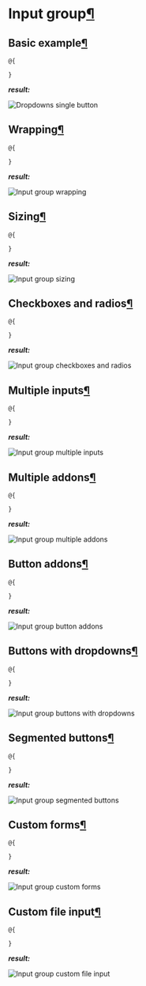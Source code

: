 # Input group[¶](https://getbootstrap.com/docs/4.3/components/input-group/)

> 

## Basic example[¶](https://getbootstrap.com/docs/4.3/components/input-group/#basic-example)

> 

```cshtml
@{

}
```

***result:***

![Dropdowns single button](../../../../demo/dropdowns-single-button.jpg)

## Wrapping[¶](https://getbootstrap.com/docs/4.3/components/input-group/#wrapping)

> 

```cshtml
@{

}
```

***result:***

![Input group wrapping](../../../../demo/input-group-wrapping.jpg)

## Sizing[¶](https://getbootstrap.com/docs/4.3/components/input-group/#sizing)

> 

```cshtml
@{

}
```

***result:***

![Input group sizing](../../../../demo/input-group-sizing.jpg)

## Checkboxes and radios[¶](https://getbootstrap.com/docs/4.3/components/input-group/#checkboxes-and-radios)

>

```cshtml
@{

}
```

***result:***

![Input group checkboxes and radios](../../../../demo/input-group-checkboxes-and-radios.jpg)

## Multiple inputs[¶](https://getbootstrap.com/docs/4.3/components/input-group/#multiple-inputs)

> 

```cshtml
@{

}
```

***result:***

![Input group multiple inputs](../../../../demo/input-group-multiple-inputs.jpg)

## Multiple addons[¶](https://getbootstrap.com/docs/4.3/components/input-group/#multiple-addons)

> 

```cshtml
@{

}
```

***result:***

![Input group multiple addons](../../../../demo/input-group-multiple-addons.jpg)

## Button addons[¶](https://getbootstrap.com/docs/4.3/components/input-group/#button-addons)

> 

```cshtml
@{

}
```

***result:***

![Input group button addons](../../../../demo/input-group-button-addons.jpg)

## Buttons with dropdowns[¶](https://getbootstrap.com/docs/4.3/components/input-group/#buttons-with-dropdowns)

> 

```cshtml
@{

}
```

***result:***

![Input group buttons with dropdowns](../../../../demo/input-group-buttons-with-dropdowns.jpg)

## Segmented buttons[¶](https://getbootstrap.com/docs/4.3/components/input-group/#segmented-buttons)

> 

```cshtml
@{

}
```

***result:***

![Input group segmented buttons](../../../../demo/input-group-segmented-buttons.jpg)

## Custom forms[¶](https://getbootstrap.com/docs/4.3/components/input-group/#custom-forms)

> 

```cshtml
@{

}
```

***result:***

![Input group custom forms](../../../../demo/input-group-custom-forms.jpg)

## Custom file input[¶](https://getbootstrap.com/docs/4.3/components/input-group/#custom-file-input)

> 

```cshtml
@{

}
```

***result:***

![Input group custom file input](../../../../demo/input-group-custom-file-input.jpg)